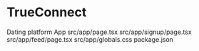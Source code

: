# TrueConnect
Dating platform App
src/app/page.tsx
src/app/signup/page.tsx
src/app/feed/page.tsx
src/app/globals.css
package.json
